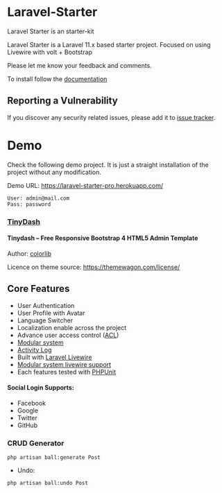 # Laravel-Starter

Laravel Starter is an starter-kit 

Laravel Starter is a Laravel 11.x based starter project. 
Focused on using Livewire with volt + Bootstrap

Please let me know your feedback and comments.

To install follow the [documentation]()

## Reporting a Vulnerability
If you discover any security related issues, please add it to [issue tracker](https://github.com/emtiazzahid/laravel-starter/issues).

# Demo
Check the following demo project. It is just a straight installation of the project without any modification.

Demo URL: https://laravel-starter-pro.herokuapp.com/

```
User: admin@mail.com
Pass: password
```

### [TinyDash](https://themewagon.com/themes/free-responsive-bootstrap-4-html5-admin-template-tinydash/)
#### Tinydash – Free Responsive Bootstrap 4 HTML5 Admin Template
Author: [colorlib](https://colorlib.com/)

Licence on theme source: https://themewagon.com/license/
## Core Features
- User Authentication
- User Profile with Avatar
- Language Switcher
- Localization enable across the project
- Advance user access control ([ACL](https://bit.ly/3iG0F8J))
- [Modular system](https://docs.laravelmodules.com/v9/introduction) 
- [Activity Log](https://spatie.be/docs/laravel-activitylog/v4/introduction)
- Built with [Laravel Livewire](https://laravel-livewire.com/)
- [Modular system livewire support](https://github.com/mhmiton/laravel-modules-livewire)
- Each features tested with [PHPUnit](https://laravel.com/docs/9.x/testing)

#### Social Login Supports:
- Facebook
- Google
- Twitter
- GitHub

### CRUD Generator

```php artisan ball:generate Post```

- Undo: 

```php artisan ball:undo Post```
